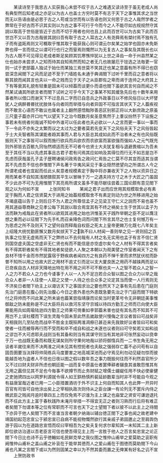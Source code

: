 <!-- { "loadSidebar": true } -->
　　某读诗至于我思古人实获我心未尝不叹于古人之难遇又读诗至于虽无老成人尚有典型然后知老成之亦足以为古人也盖士方穷时莫不有志于天下之事惟其求之当世而无以告语由是必思于古之人苟或当世而有以告语也则又何思于古之人哉然学者之弊常在于好古而不识其实则以为古之事不可行于今而今之人不能尽如古规规然守其説以取高于世俗是皆近于古而不切于用者也何也且上此而百世可以为古矣下此而百世岂不又以吾为古哉彼其説曰吾有取于古之人耳古之人有尧舜焉有桀纣焉不独有孔子而有盗跖焉则又可概取乎惟其取于能获我心则可谓云尔矣某之始学也固亦未免斯弊也得一言而信之以谓可行也行之而窒焉则慨然以为无复古人之事矣及其既长也以为古人既不可见得见老成者斯足矣顾其饥寒憔悴犹以上世之泽齿一命于州县然某之仕也始亦未尝求人之知而待其自知焉然而知之者无几也故屡厄于铨选之法毎更一官则一试于吏部葢人独试于始仕而某独三焉世莫不笑其迂也某之意葢有所不得已也窃尝深念闻閤下之风而足迹不至于门墙姓名未通于典谒閤下过听千里而召之意者将以察其貌而闻其言也夫以一命之贱而见于天子之从臣郡佐之卑而谒于连帅之大府其上下有等衰其礼貌有轻重是固未可以倾葢而谈更仆而语也閤下虽欲其言何自而闻之不然某试诵其所欲言者而閤下试听之可乎今天下之事某不知其缓急先后也十数年来用事者所以借口而谢天下不过息兵二字而已自息兵之外政事日以不修风俗日以大坏譬犹人之病醉昬昬扰扰肢体与向者同而举措与向者异固不可指言其状天下之人葢疾视而不敢言心语而不敢议也属者主上翻然感悟黜陟善恶区别邪正将以大新庶政之原虽三尺童子葢亦开口吐气以望天下之治今既数月矣圣意焦然于上羣议纷然于下设施之事若未有统者何哉诚不知中外谁可以任此者也夫必欲以一人之言而更一事以一事而下一令此不亦失之太繁而议之太过为之要者莫若先变天下之风俗夫天下之风俗皆起于士大夫智者陈其谋能者趋其事而人君与大臣总其成如此而不治者未之有也风俗既振则天下之事皆可以叙而施行欲兵而兵欲农而农欲富而富欲强而强如人之元气既充则外邪皆去百骸九窍怡然顺适而无不可者今也贤士大夫犹复相与退避畏缩以为吾未至于其任不当以先虑其事且古君子君有问焉其应如响及其得位而行无不如志是岂不先虑而获哉虽孔子孟子歴聘诸侯问政焉告之政问仁焉告之仁莫不尽其宜而适其当谓其不先虑吾不信也恭惟閤下声名著于华夷风采见于事业隠然徳望向之所谓古人今之所谓老成者也宜起而任此乆矣意者规模素定于胸中将亦兼收天下之人物以资异日之用而某者不自知其浅陋猥叙其平生以冒昧于万一之遇夫持方寸之木于大匠之门虽固不少此亦不可为无用惟閤下其亮焉所谓文虽多不能尽献往尝着三国论颇有意见閤下观之以为何如不宣
　　上张同知书
　　某闻之君子出而应世用其规模取舍必有素定于胸而人君之信贤莫大于进用之始葢规模取舍不有素定则动为世之所移进用之始不竭底蕴以告于上则后日不为人君之所尊信孟子之见梁王守仁义之説而不易也虽不用其道益尊商鞅之见孝公每下其説以取合焉宜其有不终之祸矣士生于世其以孟子为法而鞅为戒哉此在贤者所以欲观其进用之始也洪惟圣天子践阼举朝之臣不足以膺注想之重而必以征閤下为先手札而召亲降色词而问閤下所言其尽之也士复何憾万有一为思虑之所不及则天下之望何自而释哉自权臣之死太上皇帝更媺万化既七八年矣主上绍隆大统忧勤匪懈又数月矣捄天下之孰不曰人材闻一善则举之见一贤则招之百执事之位至无虚焉而天下之弊终以不去何哉有人材之名无实用也孟子有言不信仁贤则国空虚夫国之空虚非无仁贤也有而不能信是亦空虚尔矣今之人材有不得其言者矣有不得其职者矣有不得其地者矣徒欲人人聚之本朝以为观美譬之作室者闻天下之有良材不惜千金而市然犹露宿于野疾病者闻四方之有良药不惮千里而求然犹伏枕而卧曽不知所以用之也故大匠之用材不逾丈引而足以支大厦良医之用药不越铢两而足以已竒疾自古人材非天降地出特在用不用之间不可不察也夫一人之智不若众人之智一人之力不若众人之力也今诿事于人以一人为不足岂若合众智以图之合众力以举之哉合众人者非一人往使一人窥之又使一人待之也合众多之论定其当而使一人行焉则无不济矣日者閤下劝主上以诹访天下之事固求治之要也然天下之事有先后患在门庭则先治门庭患在腹心则先治腹心今日之患外患也外患既急要先治之于门庭而閤下特欲付之将帅而不问此某之所未谕也葢某尝指靖康而论矣当时更革号令无非朝廷美事惟御敌之防未能称是不过大臣将兵以救河东坚守京城以待四方勤王之师而已向使大臣果能用兵如周瑜陆逊四方勤王之师果可倚重如李郭葢未害也徒有其名而不知其不可用岂不上误社稷而下误生灵哉今固未至此然去嵗敌使兴慢侮之言议者皆曰可战矣非天相我则几至阽危而战卒不胜金主既殒两淮凋瘵已甚迩来先我致好议者皆曰可和矣使者一往而被辱再行而不受而和卒不成自和战之未遂也议者则曰可守矣若又如和战之谬岂不大可虑耶夫战则当有其备和则当有其谋守则当有其地非可伥然妄动以侥幸于万一也战既无备而和既无谋矣则所守果何地哉以骄将御惰兵而一二书生角无用之谈者半嵗往来而不决两淮之间未见其有控扼者也夫敌之强弱存亡葢不必问苟有以自固吾圉要当汰择将帅简练兵马度要害之地高城深池而必守焉见利勿动见疑勿惊而彼能越吾地为盗者人不信也日夜以图之假以数年吾之事力既振何往而不利然县官所少又不过曰财夫财非所虑也朝廷能一战而复中原虽仕者罢俸耕者辍食其谁敢怨惟其有无用之蠧但见其不足也今毎事不欲撙节而止务财赋之增儒士龌龊任用不快必使豪健之吏驰骋四出以网罗利源就令得人如王鉷杨慎矜裴延龄数辈当时非不号能自今观之有益唐室哉近者已用一二小臣措置酒坊于外不识主上何自而知其人也此弊一开异时百官有司皆可自他涂出矣上之宰相执政次则侍从之臣台諌一有论列无不罢斥内侍之微武臣之贱阅月逾时章四五上而仅免焉不识谁为主上谋之也庙堂之贤安可谦逊退托而不任此方主上富于春秋践阼未淹月举措一不得宜无正之者则习熟而行后将有难正者矣閤下勿谓本等之位有常职而不可言也天下之士望閤下者以彼不以此主上之待閤下亦异于他人矣閤下而不言谁当言者朝夕纳诲以辅台徳正閤下之事也闻之故老建中靖国初起范忠宣公于颍忠宣已自病不能视物慨然欲行其亲戚子弟固邀止之至肩舆伪游于园以为在道路忠宣悟而叹曰宰相吾为之矣夫复何求尔辈知其一未知其二主上新即位欲访治道以吾老臣言可信也使吾得见主上而一言胜于他人之百言矣忠宣之论正閤下今日比也诗不云乎徳輶如毛民鲜克举之我仪图之惟仲山甫举之爱莫助之衮职有阙惟仲山甫补之盖山甫之补衮在于能举其徳而人之爱山甫在于图徳而莫助閤下今山甫也凡某之言閤下或以为然则固某之幸以为不然其委而置之无俾某有好名之讥不宣
　　上贺防政书
